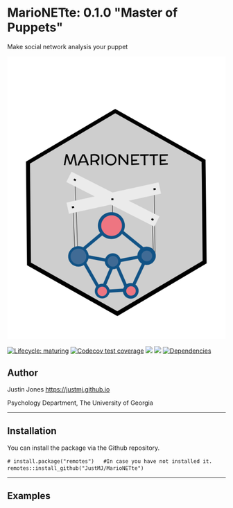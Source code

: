 <!-- README.md is generated from README.Rmd. Please edit that file -->

MarioNETte: 0.1.0 "Master of Puppets"
=======================================
Make social network analysis your puppet

<img src="https://raw.githubusercontent.com/justmj/marionette/main/Untitled-1.png" width="600"/>

<!-- badges: start -->

[![Lifecycle:
maturing](https://img.shields.io/badge/lifecycle-experimental-orange.svg)](https://www.tidyverse.org/lifecycle/#experimental)
[![Codecov test
coverage](https://codecov.io/gh/r-lib/marionette/branch/main/graph/badge.svg)](https://codecov.io/gh/r-lib/marionette?branch=main)
[![](https://travis-ci.org/rstudio/rmarkdown.svg?branch=master)](https://travis-ci.org/rstudio/rmarkdown)
[![](https://img.shields.io/github/last-commit/JustMJ/marionette.svg)](https://github.com/JustMJ/marionette/commits/master)
[![Dependencies](https://tinyverse.netlify.com/badge/marionette)](https://cran.r-project.org/package=marionette)

Author
----------------------

Justin Jones
<a href="https://justmj.github.io" class="uri">https://justmj.github.io</a>

Psychology Department, The University of Georgia

------------------------------------------------------------------------

Installation
----------------------------------

You can install the package via the Github repository.

    # install.package("remotes")   #In case you have not installed it.
    remotes::install_github("JustMJ/MarioNETte")

------------------------------------------------------------------------

Examples
--------
